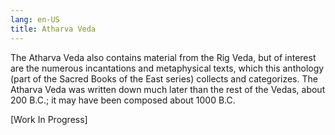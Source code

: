 ```yaml
---
lang: en-US
title: Atharva Veda
---
```


The Atharva Veda also contains material from the Rig Veda, but of interest are the numerous incantations and metaphysical texts, which this anthology (part of the Sacred Books of the East series) collects and categorizes. The Atharva Veda was written down much later than the rest of the Vedas, about 200 B.C.; it may have been composed about 1000 B.C. 

[Work In Progress]